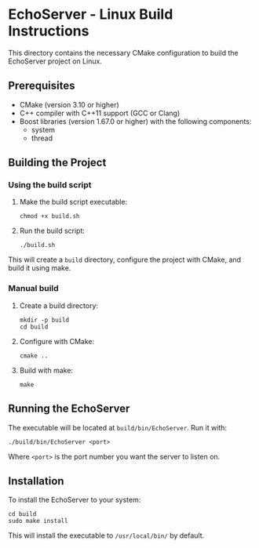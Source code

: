 # EchoServer - Linux Build Instructions

This directory contains the necessary CMake configuration to build the EchoServer project on Linux.

## Prerequisites

- CMake (version 3.10 or higher)
- C++ compiler with C++11 support (GCC or Clang)
- Boost libraries (version 1.67.0 or higher) with the following components:
  - system
  - thread

## Building the Project

### Using the build script

1. Make the build script executable:
   ```
   chmod +x build.sh
   ```

2. Run the build script:
   ```
   ./build.sh
   ```

This will create a `build` directory, configure the project with CMake, and build it using make.

### Manual build

1. Create a build directory:
   ```
   mkdir -p build
   cd build
   ```

2. Configure with CMake:
   ```
   cmake ..
   ```

3. Build with make:
   ```
   make
   ```

## Running the EchoServer

The executable will be located at `build/bin/EchoServer`. Run it with:

```
./build/bin/EchoServer <port>
```

Where `<port>` is the port number you want the server to listen on.

## Installation

To install the EchoServer to your system:

```
cd build
sudo make install
```

This will install the executable to `/usr/local/bin/` by default.